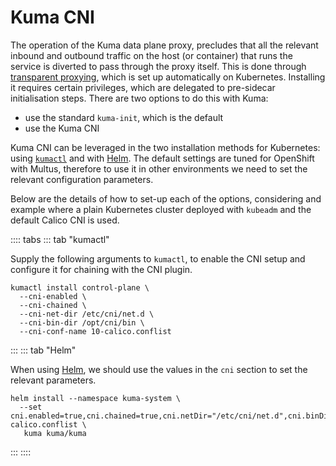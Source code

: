 # Kuma CNI

The operation of the Kuma data plane proxy, precludes that all the relevant inbound and outbound traffic on the host (or container) that runs the service is diverted
to pass through the proxy itself. This is done through [transparent proxying](/docs/4.4.4/networking/transparent-proxying), which is set up automatically on Kubernetes. Installing it requires certain privileges, which are delegated to pre-sidecar initialisation steps.
There are two options to do this with Kuma:

* use the standard `kuma-init`, which is the default
* use the Kuma CNI

Kuma CNI can be leveraged in the two installation methods for Kubernetes: using [`kumactl`](/docs/4.4.4/installation/kubernetes) and with [Helm](/docs/4.4.4/installation/helm). The default settings are tuned for OpenShift with Multus, therefore to use it in other environments we need to set the relevant configuration parameters.

Below are the details of how to set-up each of the options, considering and example where a plain Kubernetes cluster deployed with `kubeadm` and the default Calico CNI is used.

:::: tabs
::: tab "kumactl"

Supply the following arguments to `kumactl`, to enable the CNI setup and configure it for chaining with the CNI plugin.

```shell
kumactl install control-plane \
  --cni-enabled \
  --cni-chained \
  --cni-net-dir /etc/cni/net.d \
  --cni-bin-dir /opt/cni/bin \
  --cni-conf-name 10-calico.conflist
```

:::
::: tab "Helm"

When using [Helm](/docs/4.4.4/installation/helm), we should use the values in the `cni` section to set the relevant parameters.

```shell
helm install --namespace kuma-system \
  --set cni.enabled=true,cni.chained=true,cni.netDir="/etc/cni/net.d",cni.binDir=/opt/cni/bin,cni.confName=10-calico.conflist \
   kuma kuma/kuma
```

:::
::::
